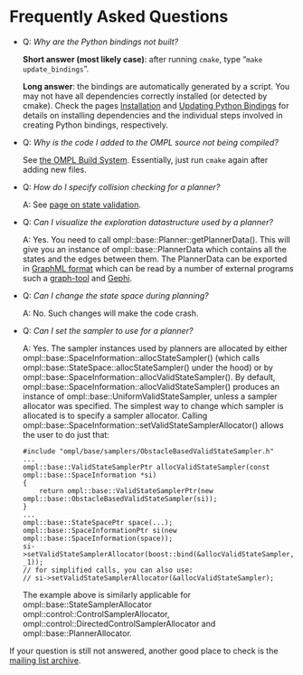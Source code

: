 # Frequently Asked Questions

- Q: _Why are the Python bindings not built?_

  __Short answer (most likely case)__: after running `cmake`, type “`make update_bindings`”.

  __Long answer__: the bindings are automatically generated by a script. You may not have all dependencies correctly installed (or detected by cmake). Check the pages [Installation](installation.html) and [Updating Python Bindings](python.html#updating_python_bindings) for details on installing dependencies and the individual steps involved in creating Python bindings, respectively.

- Q: _Why is the code I added to the OMPL source not being compiled?_

  See [the OMPL Build System](buildSystem.html). Essentially, just run `cmake` again after adding new files.

- Q: _How do I specify collision checking for a planner?_

  A: See [page on state validation](stateValidation.html).

- Q: _Can I visualize the exploration datastructure used by a planner?_

  A: Yes. You need to call ompl::base::Planner::getPlannerData(). This will give you an instance of ompl::base::PlannerData which contains all the states and the edges between them. The PlannerData can be exported in [GraphML format](http://graphml.graphdrawing.org) which can be read by a number of external programs such a [graph-tool](http://graph-tool.skewed.de) and [Gephi](http://gephi.github.io).

- Q: _Can I change the state space during planning?_

  A: No. Such changes will make the code crash.

- Q: _Can I set the sampler to use for a planner?_

  A: Yes. The sampler instances used by planners are allocated by either ompl::base::SpaceInformation::allocStateSampler() (which calls ompl::base::StateSpace::allocStateSampler() under the hood) or by ompl::base::SpaceInformation::allocValidStateSampler(). By default, ompl::base::SpaceInformation::allocValidStateSampler() produces an instance of ompl::base::UniformValidStateSampler, unless a sampler allocator was specified. The simplest way to change which sampler is allocated is to specify a sampler allocator. Calling ompl::base::SpaceInformation::setValidStateSamplerAllocator() allows the user to do just that:
  ~~~{.cpp}
  #include "ompl/base/samplers/ObstacleBasedValidStateSampler.h"
  ...
  ompl::base::ValidStateSamplerPtr allocValidStateSampler(const ompl::base::SpaceInformation *si)
  {
      return ompl::base::ValidStateSamplerPtr(new ompl::base::ObstacleBasedValidStateSampler(si));
  }
  ...
  ompl::base::StateSpacePtr space(...);
  ompl::base::SpaceInformationPtr si(new ompl::base::SpaceInformation(space));
  si->setValidStateSamplerAllocator(boost::bind(&allocValidStateSampler, _1));
  // for simplified calls, you can also use:
  // si->setValidStateSamplerAllocator(&allocValidStateSampler);
  ~~~

  The example above is similarly applicable for ompl::base::StateSamplerAllocator ompl::control::ControlSamplerAllocator, ompl::control::DirectedControlSamplerAllocator and ompl::base::PlannerAllocator.

If your question is still not answered, another good place to check is the [mailing list archive](http://sourceforge.net/mailarchive/forum.php?forum_name=ompl-users).
